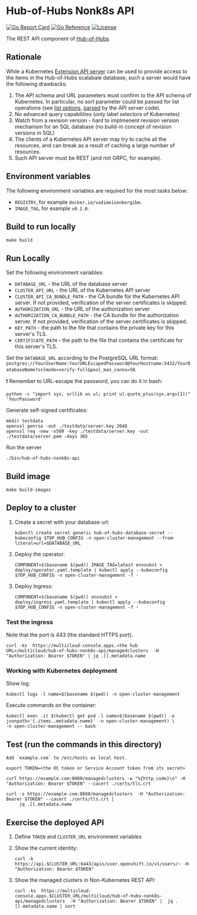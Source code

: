 [comment]: # ( Copyright Contributors to the Open Cluster Management project )

# Hub-of-Hubs Nonk8s API

[![Go Report Card](https://goreportcard.com/badge/github.com/stolostron/hub-of-hubs-spec-sync)](https://goreportcard.com/report/github.com/stolostron/hub-of-hubs-nonk8s-api)
[![Go Reference](https://pkg.go.dev/badge/github.com/stolostron/hub-of-hubs-nonk8s-api.svg)](https://pkg.go.dev/github.com/stolostron/hub-of-hubs-nonk8s-api)
[![License](https://img.shields.io/github/license/stolostron/hub-of-hubs-nonk8s-api)](/LICENSE)

The REST API component of [Hub-of-Hubs](https://github.com/stolostron/hub-of-hubs).

## Rationale

While a Kubernetes [Extension API server](https://kubernetes.io/docs/tasks/extend-kubernetes/setup-extension-api-server/) can be used to provide access 
to the items in the Hub-of-Hubs scalabale database, such a server would have the following drawbacks:

1. The API schema and URL parameters must confirm to the API schema of Kubernetes. In particular, no sort parameter could be passed for list operations (see [list options](https://github.com/kubernetes/apimachinery/blob/3d7c63b4de4fdee1917284129969901d4777facc/pkg/apis/meta/internalversion/types.go#L29), 
[parsed](https://github.com/kubernetes/apiserver/blob/cd64b6709ecf2514c0fc15965b3e34a4d7062308/pkg/endpoints/request/requestinfo.go#L212) by the API server code).
1. No advanced query capabilities (only label selectors of Kubernetes)
1. Watch from a revision version - hard to implmenent revision version mechanism for an SQL database (no build-in concept of revision versions in SQL)
1. The clients of a Kubernetes API server may try to cache all the resources, and can break as a result of caching a large number of resources.
1. Such API server must be REST (and not GRPC, for example).

## Environment variables

The following environment variables are required for the most tasks below:

* `REGISTRY`, for example `docker.io/vadimeisenbergibm`.
* `IMAGE_TAG`, for example `v0.1.0`.

## Build to run locally

```
make build
```

## Run Locally

Set the following environment variables:

* `DATABASE_URL` - the URL of the database server
* `CLUSTER_API_URL` - the URL of the Kubernetes API server
* `CLUSTER_API_CA_BUNDLE_PATH` - the CA bundle for the Kubernetes API server. If not provided, verification of the server certificates is skipped.
* `AUTHORIZATION_URL` - the URL of the authorization server
* `AUTHORIZATION_CA_BUNDLE_PATH` - the CA bundle for the authorization server. If not provided, verification of the server certificates is skipped.
* `KEY_PATH` - the path to the file that contains the private key for this server's TLS.
* `CERTIFICATE_PATH` - the path to the file that contains the certificate for this server's TLS.

Set the `DATABASE_URL` according to the PostgreSQL URL format: `postgres://YourUserName:YourURLEscapedPassword@YourHostname:5432/YourDatabaseName?sslmode=verify-full&pool_max_conns=50`.

:exclamation: Remember to URL-escape the password, you can do it in bash:

```
python -c "import sys, urllib as ul; print ul.quote_plus(sys.argv[1])" 'YourPassword'
```

Generate self-signed certificates:

```
mkdir testdata
openssl genrsa -out ./testdata/server.key 2048
openssl req -new -x509 -key ./testdata/server.key -out ./testdata/server.pem -days 365
```

Run the server
```
./bin/hub-of-hubs-nonk8s-api
```

## Build image

```
make build-images
```

## Deploy to a cluster

1.  Create a secret with your database url:

    ```
    kubectl create secret generic hub-of-hubs-database-secret --kubeconfig $TOP_HUB_CONFIG -n open-cluster-management --from-literal=url=$DATABASE_URL
    ```

1.  Deploy the operator:

    ```
    COMPONENT=$(basename $(pwd)) IMAGE_TAG=latest envsubst < deploy/operator.yaml.template | kubectl apply --kubeconfig $TOP_HUB_CONFIG -n open-cluster-management -f -
    ```

1.  Deploy Ingress:

    ```
    COMPONENT=$(basename $(pwd)) envsubst < deploy/ingress.yaml.template | kubectl apply --kubeconfig $TOP_HUB_CONFIG -n open-cluster-management -f -
    ```

### Test the ingress

Note that the port is 443 (the standard HTTPS port).

```
curl -ks  https://multicloud-console.apps.<the hub URL>/multicloud/hub-of-hubs-nonk8s-api/managedclusters  -H "Authorization: Bearer $TOKEN" | jq .[].metadata.name
```

### Working with Kubernetes deployment

Show log:

```
kubectl logs -l name=$(basename $(pwd)) -n open-cluster-management
```

Execute commands on the container:

```
kubectl exec -it $(kubectl get pod -l name=$(basename $(pwd)) -o jsonpath='{.items..metadata.name}' -n open-cluster-management) \
-n open-cluster-management -- bash
```

## Test (run the commands in this directory)

```
Add `example.com` to /etc/hosts as local host.
```

```
export TOKEN=<the OC token or Service Account token from its secret>
```

```
curl https://example.com:8080/managedclusters -w "%{http_code}\n" -H "Authorization: Bearer $TOKEN" --cacert ./certs/tls.crt
```

```
curl -s https://example.com:8080/managedclusters  -H "Authorization: Bearer $TOKEN" --cacert ./certs/tls.crt |
     jq .[].metadata.name
```
## Exercise the deployed API

1.  Define `TOKEN` and `CLUSTER_URL` environment variables

1.  Show the current identity:

    ```
    curl -k https://api.$CLUSTER_URL:6443/apis/user.openshift.io/v1/users/~ -H "Authorization: Bearer $TOKEN"
    ```

1.  Show the managed clusters in Non-Kubernetes REST API:

    ```
    curl -ks  https://multicloud-console.apps.$CLUSTER_URL/multicloud/hub-of-hubs-nonk8s-api/managedclusters  -H "Authorization: Bearer $TOKEN" |  jq .[].metadata.name | sort
    ```
